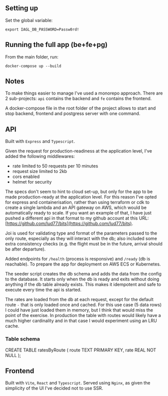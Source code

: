 ## Setting up

Set the global variable:

```
export IAGL_DB_PASSWORD=Passw0rd!
```

## Running the full app (be+fe+pg)

From the main folder, run:

```
docker-compose up --build
```


## Notes

To make things easier to manage I've used a monorepo approach.
There are 2 sub-projects: `api` contains the backend and `fe`
contains the frontend.

A docker-compose file in the root folder of the project allows
to start and stop backend, frontend and postgress server with
one command.


## API

Built with `Express` and `Typescript`.

Given the request for production-readiness at the application
level, I've added the following middlewares:
- rate limited to 50 requests per 10 minutes
- request size limited to 2kb
- cors enabled
- helmet for security

The specs don't seem to hint to cloud set-up, but only for the
app to be made production-ready at the application level.
For this reason I've opted for express and containerisation,
rather than using terraform or cdk to create a single lambda and
an API gateway on AWS, which would be automatically ready to
scale.
If you want an example of that, I have just pushed a different
api in that format to my github account at this URL:
[https://github.com/lud77/bits](https://github.com/lud77/bits).

Joi is used for validating type and format of the parameters
passed to the only route, especially as they will interact with
the db; also included some extra consistency checks (e.g. the
flight must be in the future, arrival should be after departure).

Added endpoints for `/health` (process is responsive) and
`/ready` (db is reachable). To prepare the app for deployment on
AWS ECS or Kubernetes.

The seeder script creates the db schema and adds the data from
the config to the database. It starts only when the db is ready
and exits without doing anything if the db table already exists.
This makes it idempotent and safe to execute every time the api
is started.

The rates are loaded from the db at each request, except for the
default route `-` that is only loaded once and cached. For this use
case (5 data rows) I could have just loaded them in memory, but I
think that would miss the point of the exercise. In production the
table with routes would likely have a much higher cardinality and in
that case I would experiment using an LRU cache.


### Table schema

CREATE TABLE ratesByRoute (
  route TEXT PRIMARY KEY,
  rate REAL NOT NULL
);


## Frontend

Built with `Vite`, `React` and `Typescript`.
Served using `Nginx`, as given the simplicity of the UI I've
decided not to use SSR.

